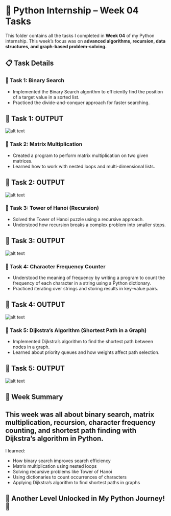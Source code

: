 # 🐍 Python Internship – Week 04 Tasks

This folder contains all the tasks I completed in **Week 04** of my Python internship.
This week’s focus was on **advanced algorithms, recursion, data structures, and graph-based problem-solving.**

## 📋 Task Details

### 🔹 Task 1: Binary Search

* Implemented the Binary Search algorithm to efficiently find the position of a target value in a sorted list.
* Practiced the divide-and-conquer approach for faster searching.

## 🔹 Task 1: OUTPUT
![alt text](Task1__OutputW4.png)


### 🔹 Task 2: Matrix Multiplication

* Created a program to perform matrix multiplication on two given matrices.
* Learned how to work with nested loops and multi-dimensional lists.

## 🔹 Task 2: OUTPUT
![alt text](Task2__OutputW4.png)


### 🔹 Task 3: Tower of Hanoi (Recursion)

* Solved the Tower of Hanoi puzzle using a recursive approach.
* Understood how recursion breaks a complex problem into smaller steps.

## 🔹 Task 3: OUTPUT
![alt text](Task3__OutputW4.png)


### 🔹 Task 4: Character Frequency Counter

* Understood the meaning of frequency by writing a program to count the frequency of each character in a string using a Python dictionary.
* Practiced iterating over strings and storing results in key–value pairs.

## 🔹 Task 4: OUTPUT
![alt text](Task4__OutputW4.png)


### 🔹 Task 5: Dijkstra’s Algorithm (Shortest Path in a Graph)

* Implemented Dijkstra’s algorithm to find the shortest path between nodes in a graph.
* Learned about priority queues and how weights affect path selection.

## 🔹 Task 5: OUTPUT
![alt text](Task5__OutputW4.png)


## 📅 Week Summary
## This week was all about **binary search**, **matrix multiplication**, **recursion**, **character frequency counting**, and shortest path finding with **Dijkstra’s algorithm** in Python.
I learned:
- How binary search improves search efficiency
- Matrix multiplication using nested loops
- Solving recursive problems like Tower of Hanoi
- Using dictionaries to count occurrences of characters
- Applying Dijkstra’s algorithm to find shortest paths in graphs

## 🚀 Another Level Unlocked in My Python Journey! 🎯